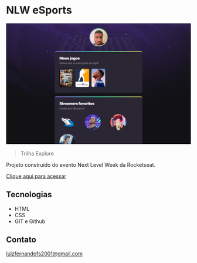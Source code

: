 # NLW eSports 

![preview](./.github/preview.png)

> Trilha Explore 

Projeto construído do evento Next Level Week da Rocketseat.

[Clique aqui para acessar](https://luizftz.github.io/NLW-esports/)

## Tecnologias 

- HTML
- CSS
- GIT e Github

## Contato

luizfernandofs2001@gmail.com